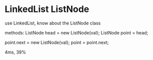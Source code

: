 # LinkedList ListNode

use LinkedList, know about the ListNode class

methods:
ListNode head = new ListNode(val);
ListNode point = head;

point.next = new ListNode(val);
point = point.next;

4ms, 39%
